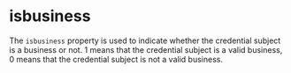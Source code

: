 # isbusiness

The `isbusiness` property is used to indicate whether the credential subject is a business or not. 1 means that the credential subject is a valid business, 0 means that the credential subject is not a valid business.